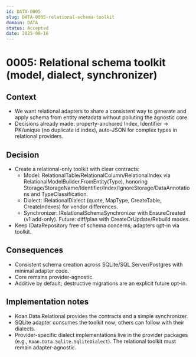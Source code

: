 ```yaml
---
id: DATA-0005
slug: DATA-0005-relational-schema-toolkit
domain: DATA
status: Accepted
date: 2025-08-16
---
```


# 0005: Relational schema toolkit (model, dialect, synchronizer)

## Context
- We want relational adapters to share a consistent way to generate and apply schema from entity metadata without polluting the agnostic core.
- Decisions already made: property-anchored Index, Identifier → PK/unique (no duplicate id index), auto-JSON for complex types in relational providers.

## Decision
- Create a relational-only toolkit with clear contracts:
  - Model: RelationalTable/RelationalColumn/RelationalIndex via RelationalModelBuilder.FromEntity(Type), honoring Storage/StorageName/Identifier/Index/IgnoreStorage/DataAnnotations and TypeClassification.
  - Dialect: IRelationalDialect (quote, MapType, CreateTable, CreateIndexes) for vendor differences.
  - Synchronizer: IRelationalSchemaSynchronizer with EnsureCreated (v1 add-only). Future: diff/plan with CreateOrUpdate/Rebuild modes.
- Keep IDataRepository free of schema concerns; adapters opt-in via toolkit.

## Consequences
- Consistent schema creation across SQLite/SQL Server/Postgres with minimal adapter code.
- Core remains provider-agnostic.
- Additive by default; destructive migrations are an explicit future opt-in.

## Implementation notes
- Koan.Data.Relational provides the contracts and a simple synchronizer.
- SQLite adapter consumes the toolkit now; others can follow with their dialects.
- Provider-specific dialect implementations live in the provider packages (e.g., `Koan.Data.Sqlite.SqliteDialect`). The relational toolkit must remain adapter-agnostic.
